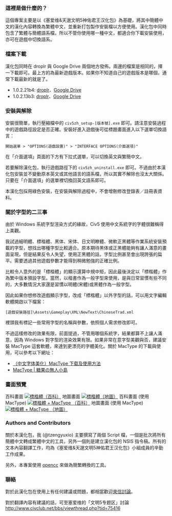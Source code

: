 ### 這裡是做什麼的？
這個專案主要是以《塞爱维&天邈文明5神佑君王汉化包》為基礎，將其中簡體中文的漢化內容轉換為繁體中文，並重新打包製作安裝檔以方便使用。漢化包中同時包含了繁體与簡體語系檔，所以不管你使用哪一種中文，都適合你下載安裝使用，亦可在遊戲中切換語系。

### 檔案下載
漢化包同時在 droplr 與 Google Drive 兩個地方發佈。兩邊的檔案是相同的，擇一下載即可。最上方的為最新遊戲版本。如果你不知道自己的遊戲版本是哪個，通常下載最新的就是了。

* 1.0.2.21b4: [droplr](http://d.pr/f/lNUG)、[Google Drive](http://goo.gl/XJgw7)
* 1.0.2.13b3: [droplr](http://d.pr/f/ZLyG)、[Google Drive](http://goo.gl/sizhF)

### 安裝與解除

安裝很簡單，執行壓縮檔中的 `civ5zh_setup-[版本號].exe` 即可。請注意安裝過程中的遊戲路徑設定是否正確。安裝好進入遊戲後可從標題畫面進入以下選單切換語言：

    開始選單 > "OPTIONS(遊戲設置)" > "INTERFACE OPTIONS(介面選項)"

在「介面選項」頁面的下方有下拉式選單，可以切換英文與繁簡中文。
      
若要解除漢化包，執行遊戲路徑下的 `civ5zh_uninstall.exe` 即可。不過由於本漢化包安裝並不變動原本英文或其他語言的語系檔，所以其實不解除也沒太大關係。只要在「介面選項」的選單裡切換回英文語系即可。

本漢化包採用綠色安裝，在安裝與解除過程中，不會增刪修改登錄表／註冊表資料。

### 關於字型的二三事

由於 Windows 系統字型渲染方式的緣故，Civ5 使用中文系統字的字體很難稱得上美觀。

我試過細明體、標楷體、黑体、宋体、日文明瞭體、微軟正黑體等作業系統安裝預載的字型，想找出哪種字型比較適合。原本期待黑体或正黑體能夠有讓人滿意的畫面呈現，但是結果反令人失望，使用正黑體的話，字型比例甚至會出現誇張的扁平。需要透過其他遊戲參數才能得到稍微勉強的正確比例。

比較令人意外的是「標楷體」的顯示還算中規中矩，因此最後決定以「標楷體」作為繁中版本預設字型。當然，以楷書作為一般字型來使用，是與日常習慣有些不同的，大多數情況大家還是習慣以明體(宋體)或黑體作為一般字型。

因此如果你想修改遊戲顯示字型，改成「標楷體」以外字型的話，可以用文字編輯軟體開啟以下檔案：

    [遊戲安裝路徑]\Assets\Gameplay\XML\NewText\ChineseTrad.xml
    
裡頭我有標記一些常用字型的名稱與參數，依照個人需求修改即可。

不過這樣修改的效果有限，前面提過，不管用哪個系統字，結果都算不上讓人滿意，因為 Windows 對字型的渲染效果有限。如果非常在意字型美觀與否，建議安裝 MacType 這套軟體，來達到更漂亮的字體美化。關於 MacType 的下載與使用，可以參考以下網址：

* [（中文字体美化）MacType 下载及使用方法](http://www.civclub.net/bbs/viewthread.php?tid=79221)
* [MacType | 糖果の無人小島](http://candy-sky.net/tag/mactype/)

### 畫面預覽
百科畫面
[![標楷體（百科）][1]][1]
地圖畫面
[![標楷體（地圖）][2]][2]
百科畫面 (使用 MacType)
[![標楷體 + MacType （百科）][3]][3]
地圖畫面 (使用 MacType)
[![標楷體 + MacType （地圖）][4]][4]

[1]: http://i.imgur.com/oWbWF.jpg
[2]: http://i.imgur.com/eYTcC.jpg
[3]: http://i.imgur.com/D6DFG.jpg
[4]: http://i.imgur.com/nz8pv.jpg

### Authors and Contributors
關於本漢化包，我 (@tzengyuxio) 主要撰寫了兩個 Script 檔，一個是批次將所有簡體中文轉成繁體中文的工具，另外一個則是建立漢化包的 NSIS 指令稿。所有的文本內容翻譯工作，均為《塞爱维&天邈文明5神佑君王汉化包》小組成員的辛勤工作成果。

另外，本專案使用 [opencc](http://code.google.com/p/opencc/) 來做為簡繁轉換的工具。

### 聯絡
對於此漢化包在使用上有任何建議或問題，都相當歡迎[來信討論](tzengyuxio+civzh@gmail.com)。

對於翻譯內容有建議的話，可至塞爱维的「文明5专题区」討論
http://www.civclub.net/bbs/viewthread.php?tid=75416